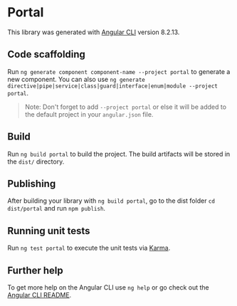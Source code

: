 # Portal

This library was generated with [Angular CLI](https://github.com/angular/angular-cli) version 8.2.13.

## Code scaffolding

Run `ng generate component component-name --project portal` to generate a new component. You can also use `ng generate directive|pipe|service|class|guard|interface|enum|module --project portal`.
> Note: Don't forget to add `--project portal` or else it will be added to the default project in your `angular.json` file. 

## Build

Run `ng build portal` to build the project. The build artifacts will be stored in the `dist/` directory.

## Publishing

After building your library with `ng build portal`, go to the dist folder `cd dist/portal` and run `npm publish`.

## Running unit tests

Run `ng test portal` to execute the unit tests via [Karma](https://karma-runner.github.io).

## Further help

To get more help on the Angular CLI use `ng help` or go check out the [Angular CLI README](https://github.com/angular/angular-cli/blob/master/README.md).
